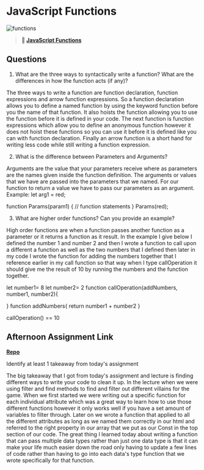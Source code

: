 # JavaScript Functions

![functions](https://bcw.blob.core.windows.net/public/img/function-anatomy.jpg)

> **📖 [JavaScript Functions](https://codeworksacademy.com/fs-student-guide/resources/wk2/02-Functions)**

## Questions

1. What are the three ways to syntactically write a function? What are the differences in how the function acts (if any)?

The three ways to write a function are function declaration, function expressions and arrow function expressions. So a function declaration allows you to define a named function by using the keyword function before you the name of that function. It also hoists the function allowing you to use the function before it is defined in your code. The next function is function expressions which allow you to define an anonymous function however it does not hoist these functions so you can use it before it is defined like you can with function declaration. Finally an arrow function is a short hand for writing less code while still writing a function expression. 


2. What is the difference between Parameters and Arguments?

Arguments are the value that your parameters receive where as parameters are the names given inside the function definition. The arguments or values that we have are passed into the parameters that we named. For our function to return a value we have to pass our parameters as an argument.
Example:
let arg1 = red;


function Params(param1) {
 // function statements
}
Params(red);

3. What are higher order functions? Can you provide an example?

High order functions are when a function passes another function as a parameter or it returns a function as it result. In the example I give below I defined the number 1 and number 2 and then I wrote a function to call upon a different a function as well as the two numbers that I defined then later in my code I wrote the function for adding the numbers together that I reference earlier in my call function so that way when I type callOperation it should give me the result of 10 by running the numbers and the function together.

let number1= 8
let number2= 2
function callOperation(addNumbers, number1, number2){

}
function addNumbers{
    return number1 + number2
}

callOperation() == 10


## Afternoon Assignment Link

**[Repo](https://tylerrice27.github.io/May-17-Afternoon-Challenge/)**

Identify at least 1 takeaway from today's assignment

The big takeaway that I got from today's assignment and lecture is finding different ways to write your code to clean it up. In the lecture when we were using filter and find methods to find and filter out different villains for the game. When we first started we were writing out a specific function for each individual attribute which was a great way to learn how to use those different functions however it only works well if you have a set amount of variables to filter through. Later on we wrote a function that applied to all the different attributes as long as we named them correctly in our html and referred to the right property in our array that we put as our Const in the top section of our code. The great thing I learned today about writing a function that can pass multiple data types rather than just one data type is that it can make your life much easier down the road only having to update a few lines of code rather than having to go into each data's type function that we wrote specifically for that function.